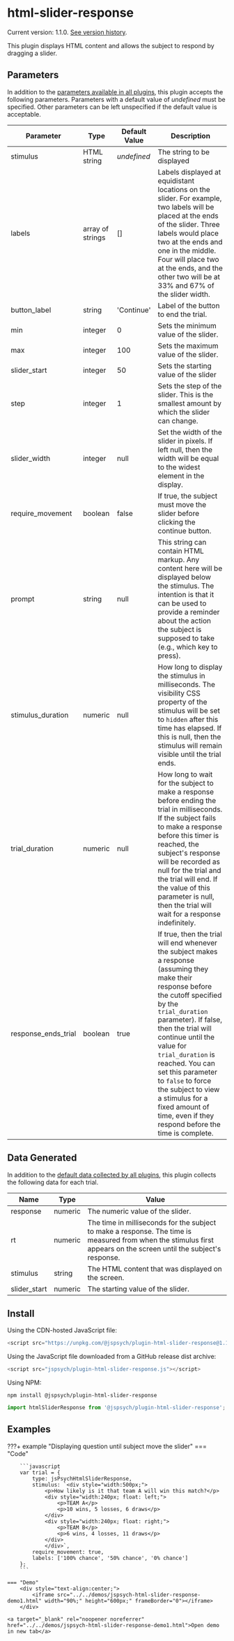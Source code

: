 # html-slider-response

Current version: 1.1.0. [See version history](https://github.com/jspsych/jsPsych/blob/main/packages/plugin-html-slider-response/CHANGELOG.md).

This plugin displays HTML content and allows the subject to respond by dragging a slider.

## Parameters

In addition to the [parameters available in all plugins](../overview/plugins.md#parameters-available-in-all-plugins), this plugin accepts the following parameters. Parameters with a default value of *undefined* must be specified. Other parameters can be left unspecified if the default value is acceptable.

Parameter | Type | Default Value | Description
----------|------|---------------|------------
stimulus | HTML string | *undefined* | The string to be displayed
labels | array of strings | [] | Labels displayed at equidistant locations on the slider. For example, two labels will be placed at the ends of the slider. Three labels would place two at the ends and one in the middle. Four will place two at the ends, and the other two will be at 33% and 67% of the slider width.
button_label | string | 'Continue' | Label of the button to end the trial.
min | integer | 0 | Sets the minimum value of the slider.
max | integer | 100 | Sets the maximum value of the slider.
slider_start | integer | 50 | Sets the starting value of the slider
step | integer | 1 | Sets the step of the slider. This is the smallest amount by which the slider can change.
slider_width | integer | null | Set the width of the slider in pixels. If left null, then the width will be equal to the widest element in the display.
require_movement | boolean | false | If true, the subject must move the slider before clicking the continue button.
prompt | string | null | This string can contain HTML markup. Any content here will be displayed below the stimulus. The intention is that it can be used to provide a reminder about the action the subject is supposed to take (e.g., which key to press).
stimulus_duration | numeric | null | How long to display the stimulus in milliseconds. The visibility CSS property of the stimulus will be set to `hidden` after this time has elapsed. If this is null, then the stimulus will remain visible until the trial ends.
trial_duration | numeric | null | How long to wait for the subject to make a response before ending the trial in milliseconds. If the subject fails to make a response before this timer is reached, the subject's response will be recorded as null for the trial and the trial will end. If the value of this parameter is null, then the trial will wait for a response indefinitely.
response_ends_trial | boolean | true | If true, then the trial will end whenever the subject makes a response (assuming they make their response before the cutoff specified by the `trial_duration` parameter). If false, then the trial will continue until the value for `trial_duration` is reached. You can set this parameter to `false` to force the subject to view a stimulus for a fixed amount of time, even if they respond before the time is complete.

## Data Generated

In addition to the [default data collected by all plugins](../overview/plugins.md#data-collected-by-all-plugins), this plugin collects the following data for each trial.

Name | Type | Value
-----|------|------
response | numeric | The numeric value of the slider.
rt | numeric | The time in milliseconds for the subject to make a response. The time is measured from when the stimulus first appears on the screen until the subject's response.
stimulus | string | The HTML content that was displayed on the screen.
slider_start | numeric | The starting value of the slider.

## Install

Using the CDN-hosted JavaScript file:

```js
<script src="https://unpkg.com/@jspsych/plugin-html-slider-response@1.1.0"></script>
```

Using the JavaScript file downloaded from a GitHub release dist archive:

```js
<script src="jspsych/plugin-html-slider-response.js"></script>
```

Using NPM:

```
npm install @jspsych/plugin-html-slider-response
```
```js
import htmlSliderResponse from '@jspsych/plugin-html-slider-response';
```

## Examples

???+ example "Displaying question until subject move the slider"
    === "Code"

        ```javascript
        var trial = {
            type: jsPsychHtmlSliderResponse,
            stimulus: `<div style="width:500px;">
                <p>How likely is it that team A will win this match?</p>
                <div style="width:240px; float: left;">
                    <p>TEAM A</p>
                    <p>10 wins, 5 losses, 6 draws</p>
                </div>
                <div style="width:240px; float: right;">
                    <p>TEAM B</p>
                    <p>6 wins, 4 losses, 11 draws</p>
                </div>
                </div>`,
            require_movement: true,
            labels: ['100% chance', '50% chance', '0% chance']
        };
        ```

    === "Demo"
        <div style="text-align:center;">
            <iframe src="../../demos/jspsych-html-slider-response-demo1.html" width="90%;" height="600px;" frameBorder="0"></iframe>
        </div>

    <a target="_blank" rel="noopener noreferrer" href="../../demos/jspsych-html-slider-response-demo1.html">Open demo in new tab</a>
